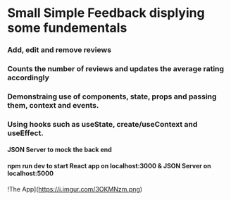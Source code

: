 # Small Simple Feedback displying some fundementals

### Add, edit and remove reviews 
### Counts the number of reviews and updates the average rating accordingly


### Demonstraing use of components, state, props and passing them, context and events. 
### Using hooks such as useState, create/useContext and useEffect.

#### JSON Server to mock the back end

#### npm run dev to start React app on localhost:3000 & JSON Server on localhost:5000

!The App](https://i.imgur.com/3OKMNzm.png)
